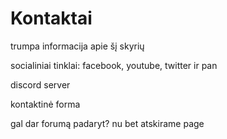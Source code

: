 # Kontaktai

trumpa informacija apie šį skyrių

socialiniai tinklai: facebook, youtube, twitter ir pan

discord server

kontaktinė forma

gal dar forumą padaryt? nu bet atskirame page

